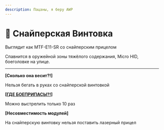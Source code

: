 ```yaml
---
description: Пацаны, я беру AWP
---
```


# 🔫 Снайперская Винтовка

Выглядит как MTF-E11-SR со снайперским прицелом

Спавнится в оружейной зоны тяжёлого содержания, Micro HID, боеголовке на улице.

***

**\[Сколько она весит?!]**&#x20;

Нельзя бегать в руках со снайперской винтовкой

**\[**[**ГДЕ БОЕПРИПАСЫ?!**](https://www.youtube.com/watch?v=dIbJuJbR5\_E\&ab\_channel=Meduza)**]**&#x20;

Можно выстрелить только 10 раз&#x20;

**\[Несовместимость модулей]**&#x20;

На снайперскую винтовку нельзя поставить лазерный прицел

[\
](https://zona-228-ru.gitbook.io/edryon-baton/kniga-plaginov/kastomnye-predmety/obychnye-predmety/shpric-pistolet)
